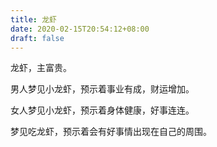 ```yaml
---
title: 龙虾
date: 2020-02-15T20:54:12+08:00
draft: false
---
```


龙虾，主富贵。



男人梦见小龙虾，预示着事业有成，财运增加。



女人梦见小龙虾，预示着身体健康，好事连连。



梦见吃龙虾，预示着会有好事情出现在自己的周围。

